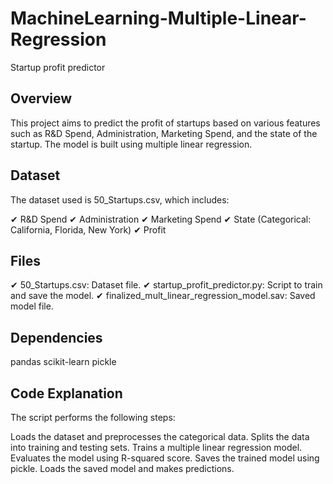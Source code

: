 # MachineLearning-Multiple-Linear-Regression
Startup profit predictor

## Overview
This project aims to predict the profit of startups based on various features such as R&D Spend, Administration, Marketing Spend, and the state of the startup. The model is built using multiple linear regression.


## Dataset
The dataset used is 50_Startups.csv, which includes:

✔ R&D Spend
✔ Administration
✔ Marketing Spend
✔ State (Categorical: California, Florida, New York)
✔ Profit


## Files
✔ 50_Startups.csv: Dataset file.
✔ startup_profit_predictor.py: Script to train and save the model.
✔ finalized_mult_linear_regression_model.sav: Saved model file.

## Dependencies
pandas
scikit-learn
pickle

## Code Explanation
The script performs the following steps:

Loads the dataset and preprocesses the categorical data.
Splits the data into training and testing sets.
Trains a multiple linear regression model.
Evaluates the model using R-squared score.
Saves the trained model using pickle.
Loads the saved model and makes predictions.
